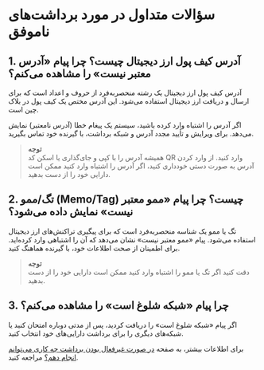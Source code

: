 # سؤالات متداول در مورد برداشت‌های ناموفق

## 1.	آدرس کیف پول ارز دیجیتال چیست؟ چرا پیام «آدرس معتبر نیست» را مشاهده می‌کنم؟

آدرس کیف پول ارز دیجیتال یک رشته منحصربه‌فرد از حروف و اعداد است که برای ارسال و دریافت ارز دیجیتال استفاده می‌شود. این آدرس مختص یک کیف پول در بلاک چین است.

اگر آدرس را اشتباه وارد کرده باشید، سیستم یک پیغام خطا (آدرس نامعتبر) نمایش می‌دهد. برای ویرایش و تأیید مجدد آدرس و شبکه برداشت، با گیرنده خود تماس بگیرید.

> **توجه** <br> همیشه آدرس را با کپی و جای‌گذاری یا اسکن کد QR وارد کنید. از وارد کردن آدرس به صورت دستی خودداری کنید، اگر آدرس را اشتباه وارد کنید ممکن است دارایی خود را از دست بدهید.

## 2.	 تگ/ممو (Memo/Tag) چیست؟ چرا پیام «ممو معتبر نیست» نمایش داده می‌شود؟

تگ یا ممو یک شناسه منحصربه‌فرد است که برای پیگیری تراکنش‌های ارز دیجیتال استفاده می‌شود.
پیام «ممو معتبر نیست» نشان می‌دهد که آن را اشتباهی وارد  کرده‌اید. برای اطمینان از صحت اطلاعات خود، با گیرنده هماهنگ کنید.

> **توجه** <br> دقت کنید اگر تگ یا ممو را اشتباه  وارد کنید ممکن است دارایی خود را از دست بدهید.
	
## 3.	 چرا پیام «شبکه شلوغ است» را مشاهده می‌کنم؟

اگر پیام «شبکه شلوغ است» را دریافت کردید، پس از مدتی دوباره امتحان کنید یا شبکه‌های دیگری را برای برداشت دارایی‌های خود انتخاب کنید.

برای اطلاعات بیشتر، به صفحه [در صورت غیرفعال بودن برداشت چه کاری می‌توانم انجام دهم؟](https://github.com/HitoBitCo/FAQDocs/blob/main/DepositWithdrawal/DepositWithdrawFAQ/WhatCanIDoWhenWithdrawalIsSuspended.md) مراجعه کنید.
